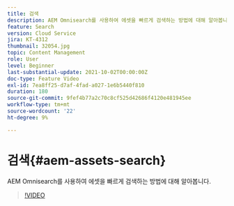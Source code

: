 ```yaml
---
title: 검색
description: AEM Omnisearch를 사용하여 에셋을 빠르게 검색하는 방법에 대해 알아봅니다.
feature: Search
version: Cloud Service
jira: KT-4312
thumbnail: 32054.jpg
topic: Content Management
role: User
level: Beginner
last-substantial-update: 2021-10-02T00:00:00Z
doc-type: Feature Video
exl-id: 7ea8ff25-d7af-4fad-a027-1e6b5440f810
duration: 180
source-git-commit: 9fef4b77a2c70c8cf525d42686f4120e481945ee
workflow-type: tm+mt
source-wordcount: '22'
ht-degree: 9%

---
```


# 검색{#aem-assets-search}

AEM Omnisearch를 사용하여 에셋을 빠르게 검색하는 방법에 대해 알아봅니다.

>[!VIDEO](https://video.tv.adobe.com/v/32054?quality=12&learn=on)
